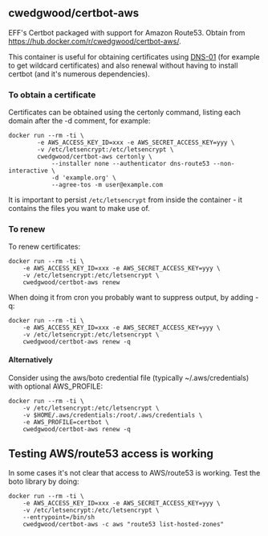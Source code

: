 ## cwedgwood/certbot-aws ##

EFF's Certbot packaged with support for Amazon Route53.  Obtain from
https://hub.docker.com/r/cwedgwood/certbot-aws/.

This container is useful for obtaining certificates using
[DNS-01](https://tools.ietf.org/html/draft-ietf-acme-acme-11#section-8.4)
(for example to get wildcard certificates) and also renewal without
having to install certbot (and it's numerous dependencies).


### To obtain a certificate ###

Certificates can be obtained using the certonly command, listing each
domain after the -d comment, for example:

    docker run --rm -ti \
            -e AWS_ACCESS_KEY_ID=xxx -e AWS_SECRET_ACCESS_KEY=yyy \
            -v /etc/letsencrypt:/etc/letsencrypt \
            cwedgwood/certbot-aws certonly \
                --installer none --authenticator dns-route53 --non-interactive \
                -d 'example.org' \
                --agree-tos -m user@example.com

It is important to persist `/etc/letsencrypt` from inside the
container - it contains the files you want to make use of.

### To renew ###

To renew certificates:

    docker run --rm -ti \
        -e AWS_ACCESS_KEY_ID=xxx -e AWS_SECRET_ACCESS_KEY=yyy \
        -v /etc/letsencrypt:/etc/letsencrypt \
        cwedgwood/certbot-aws renew

When doing it from cron you probably want to suppress output, by adding -q:

    docker run --rm -ti \
        -e AWS_ACCESS_KEY_ID=xxx -e AWS_SECRET_ACCESS_KEY=yyy \
        -v /etc/letsencrypt:/etc/letsencrypt \
        cwedgwood/certbot-aws renew -q


#### Alternatively ####

Consider using the aws/boto credential file (typically
~/.aws/credentials) with optional AWS_PROFILE:

    docker run --rm -ti \
        -v /etc/letsencrypt:/etc/letsencrypt \
        -v $HOME/.aws/credentials:/root/.aws/credentials \
        -e AWS_PROFILE=certbot \
        cwedgwood/certbot-aws renew -q

## Testing AWS/route53 access is working ##

In some cases it's not clear that access to AWS/route53 is working.
Test the boto library by doing:

    docker run --rm -ti \
        -e AWS_ACCESS_KEY_ID=xxx -e AWS_SECRET_ACCESS_KEY=yyy \
        -v /etc/letsencrypt:/etc/letsencrypt \
        --entrypoint=/bin/sh
        cwedgwood/certbot-aws -c aws "route53 list-hosted-zones"
